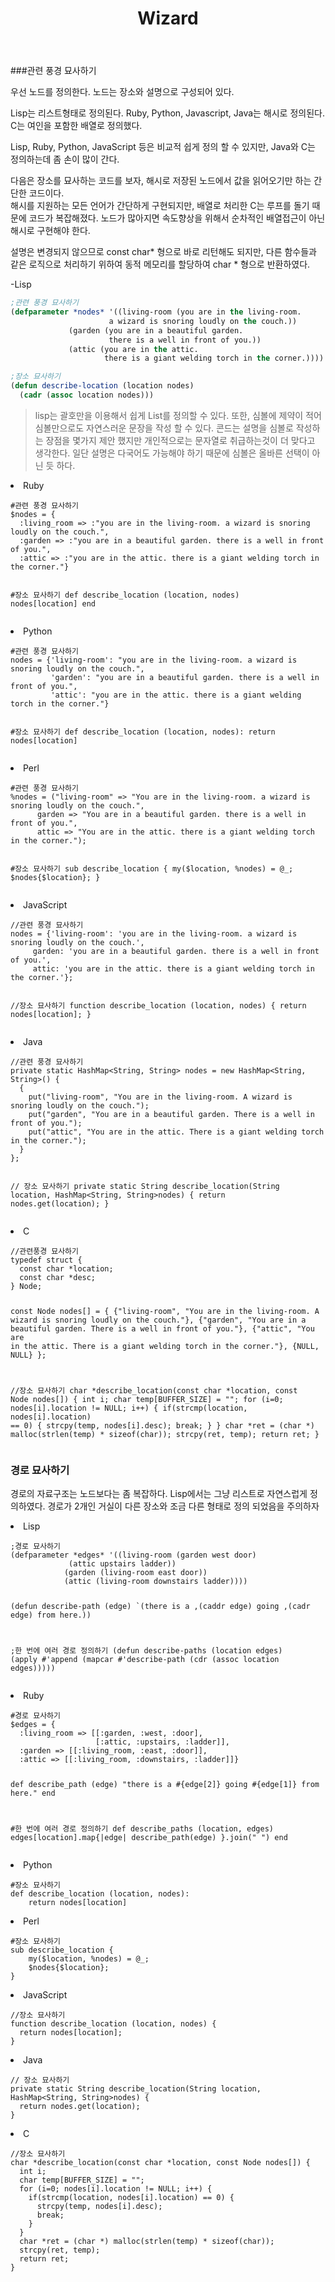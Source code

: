 ﻿---
layout: default
title: Wizard
description: Text 어드벤처게임 Wizard
---

###관련 풍경 묘사하기

<p>
우선 노드를 정의한다. 노드는 장소와 설명으로 구성되어 있다.
</p>

<p>
Lisp는 리스트형태로 정의된다.
Ruby, Python, Javascript, Java는 해시로 정의된다.
C는 여인을 포함한 배열로 정의했다.
</p>

<p>
Lisp, Ruby, Python, JavaScript 등은 비교적 쉽게 정의 할 수 있지만,
Java와 C는 정의하는데 좀 손이 많이 간다.
</p>

<p>
다음은 장소를 묘사하는 코드를 보자, 해시로 저장된 노드에서 값을 읽어오기만 하는 간단한 코드이다.<br />
해시를 지원하는 모든 언어가 간단하게 구현되지만, 배열로 처리한 C는 루프를 돌기 때문에  코드가 복잡해졌다.
노드가 많아지면 속도향상을 위해서 순차적인 배열접근이 아닌 해시로 구현해야 한다.
</p>

<p>
설명은 변경되지 않으므로 const char* 형으로 바로 리턴해도 되지만, 다른 함수들과 같은 로직으로 처리하기 위하여
동적 메모리를 할당하여 char * 형으로 반환하였다.
</p>

-Lisp
```lisp
;관련 풍경 묘사하기
(defparameter *nodes* '((living-room (you are in the living-room.
				      a wizard is snoring loudly on the couch.))
			 (garden (you are in a beautiful garden.
				      there is a well in front of you.))
			 (attic (you are in the attic.
				     there is a giant welding torch in the corner.))))

;장소 묘사하기
(defun describe-location (location nodes)
  (cadr (assoc location nodes)))
```


>lisp는 괄호만을 이용해서 쉽게 List를 정의할 수 있다. 또한, 심볼에 제약이 적어 심볼만으로도 자연스러운 문장을 작성 할 수 있다.
>콘드는 설명을 심볼로 작성하는 장점을 몇가지 제안 했지만 개인적으로는 문자열로 취급하는것이 더 맞다고 생각한다.
>일단 설명은 다국어도 가능해야 하기 때문에 심볼은 올바른 선택이 아닌 듯 하다.



<li>Ruby</li>
<pre><code>#관련 풍경 묘사하기
$nodes = {
  :living_room => :"you are in the living-room. a wizard is snoring loudly on the couch.",
  :garden => :"you are in a beautiful garden. there is a well in front of you.",
  :attic => :"you are in the attic. there is a giant welding torch in the corner."}

#장소 묘사하기
def describe_location (location, nodes)
  nodes[location]
end
</code></pre>

<li>Python</li>
<pre><code>#관련 풍경 묘사하기
nodes = {'living-room': "you are in the living-room. a wizard is snoring loudly on the couch.",
         'garden': "you are in a beautiful garden. there is a well in front of you.",
         'attic': "you are in the attic. there is a giant welding torch in the corner."}

#장소 묘사하기
def describe_location (location, nodes):
    return nodes[location]
</code></pre>

<li>Perl</li>
<pre><code>#관련 풍경 묘사하기
%nodes = ("living-room" => "You are in the living-room. a wizard is snoring loudly on the couch.",
	  garden => "You are in a beautiful garden. there is a well in front of you.",
	  attic => "You are in the attic. there is a giant welding torch in the corner.");

#장소 묘사하기
sub describe_location {
    my($location, %nodes) = @_;
    $nodes{$location};
}
</code></pre>

<li>JavaScript</li>
<pre><code>//관련 풍경 묘사하기
nodes = {'living-room': 'you are in the living-room. a wizard is snoring loudly on the couch.',
	 garden: 'you are in a beautiful garden. there is a well in front of you.',
	 attic: 'you are in the attic. there is a giant welding torch in the corner.'};

//장소 묘사하기
function describe_location (location, nodes) {
    return nodes[location];
}
</code></pre>

<li>Java</li>
<pre><code>//관련 풍경 묘사하기
private static HashMap&lt;String, String&gt; nodes = new HashMap&lt;String, String&gt;() {
  {
    put("living-room", "You are in the living-room. A wizard is snoring loudly on the couch.");
    put("garden", "You are in a beautiful garden. There is a well in front of you.");
    put("attic", "You are in the attic. There is a giant welding torch in the corner.");
  }		      		
};

// 장소 묘사하기
private static String describe_location(String location, HashMap&lt;String, String&gt;nodes) {
	return nodes.get(location);
}
</code></pre>

<li>C</li>
<pre><code>//관련풍경 묘사하기
typedef struct {
  const char *location;
  const char *desc;
} Node;

const Node nodes[] = {
  {"living-room", "You are in the living-room. A wizard is snoring loudly on the couch."},
  {"garden", "You are in a beautiful garden. There is a well in front of you."},
  {"attic", "You are in the attic. There is a giant welding torch in the corner."},
  {NULL, NULL}
};

//장소 묘사하기
char *describe_location(const char *location, const Node nodes[]) {
  int i;
  char temp[BUFFER_SIZE] = "";
  for (i=0; nodes[i].location != NULL; i++) {
    if(strcmp(location, nodes[i].location) == 0) {
      strcpy(temp, nodes[i].desc);
      break;
    }
  }
  char *ret = (char *) malloc(strlen(temp) * sizeof(char));
  strcpy(ret, temp);
  return ret;
}
</code></pre>



<h3>경로 묘사하기</h3>

<p>
경로의 자료구조는 노드보다는 좀 복잡하다.
Lisp에서는 그냥 리스트로 자연스럽게 정의하였다. 경로가 2개인 거실이 다른 장소와 조금 다른 형태로 정의 되었음을 주의하자

</p>

<li>Lisp</li>
<pre><code>;경로 묘사하기
(defparameter *edges* '((living-room (garden west door)
			 (attic upstairs ladder))
			(garden (living-room east door))
			(attic (living-room downstairs ladder))))

(defun describe-path (edge)
  `(there is a ,(caddr edge) going ,(cadr edge) from here.))
	
;한 번에 여러 경로 정의하기
(defun describe-paths (location edges)
  (apply #'append (mapcar #'describe-path (cdr (assoc location edges)))))
</code></pre>

<li>Ruby</li>
<pre><code>#경로 묘사하기
$edges = {
  :living_room => [[:garden, :west, :door],
                   [:attic, :upstairs, :ladder]],
  :garden => [[:living_room, :east, :door]],
  :attic => [[:living_room, :downstairs, :ladder]]}

def describe_path (edge)
  "there is a #{edge[2]} going #{edge[1]} from here."
end

#한 번에 여러 경로 정의하기
def describe_paths (location, edges)
  edges[location].map{|edge|
    describe_path(edge)
  }.join(" ")
end
</code></pre>

<li>Python</li>
<pre><code>#장소 묘사하기
def describe_location (location, nodes):
    return nodes[location]
</code></pre>

<li>Perl</li>
<pre><code>#장소 묘사하기
sub describe_location {
    my($location, %nodes) = @_;
    $nodes{$location};
}
</code></pre>

<li>JavaScript</li>
<pre><code>//장소 묘사하기
function describe_location (location, nodes) {
  return nodes[location];
}
</code></pre>

<li>Java</li>
<pre><code>// 장소 묘사하기
private static String describe_location(String location, HashMap&lt;String, String&gt;nodes) {
  return nodes.get(location);
}
</code></pre>

<li>C</li>
<pre><code>//장소 묘사하기
char *describe_location(const char *location, const Node nodes[]) {
  int i;
  char temp[BUFFER_SIZE] = "";
  for (i=0; nodes[i].location != NULL; i++) {
    if(strcmp(location, nodes[i].location) == 0) {
      strcpy(temp, nodes[i].desc);
      break;
    }
  }
  char *ret = (char *) malloc(strlen(temp) * sizeof(char));
  strcpy(ret, temp);
  return ret;
}
</code></pre>
